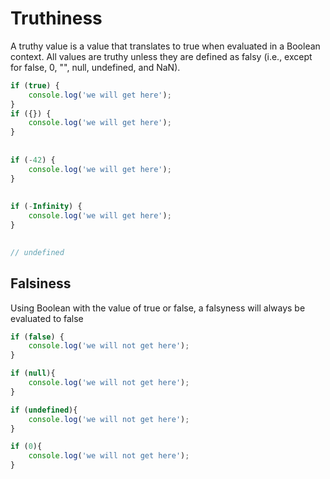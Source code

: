 # Truthiness
A truthy value is a value that translates to true when evaluated in a Boolean context. All values are truthy unless they are defined as falsy (i.e., except for false, 0, "", null, undefined, and NaN).
 

```javascript
if (true) {
    console.log('we will get here');
}
if ({}) {
    console.log('we will get here');
}
 
 
if (-42) {
    console.log('we will get here');
}
 
 
if (-Infinity) {
    console.log('we will get here');
}

 
// undefined
```
## Falsiness
Using Boolean with the value of true or false, a falsyness will always be evaluated to false


```javascript
if (false) {
    console.log('we will not get here');
}

if (null){
    console.log('we will not get here');
}

if (undefined){
    console.log('we will not get here');
}

if (0){
    console.log('we will not get here');
}
 